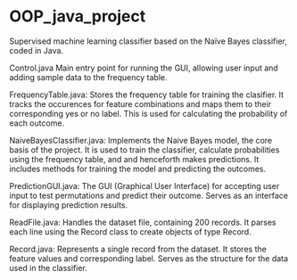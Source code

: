 # OOP_java_project
Supervised machine learning classifier based on the Naïve Bayes classifier, coded in Java.

Control.java
Main entry point for running the GUI, allowing user input and adding sample data to the frequency table.

FrequencyTable.java:
Stores the frequency table for training the clasifier. It tracks the occurences for feature combinations and maps them to their corresponding yes or no label. This is used for calculating the probability of each outcome.

NaiveBayesClassifier.java:
Implements the Naive Bayes model, the core basis of the project. It is used to train the classifier, calculate probabilities using the frequency table, and and henceforth makes predictions. It includes methods for training the model and predicting the outcomes.

PredictionGUI.java:
The GUI (Graphical User Interface) for accepting user input to test permutations and predict their outcome. Serves as an interface for displaying prediction results.

ReadFile.java:
Handles the dataset file, containing 200 records. It parses each line using the Record class to create objects of type Record.

Record.java:
Represents a single record from the dataset. It stores the feature values and corresponding label. Serves as the structure for the data used in the classifier.
